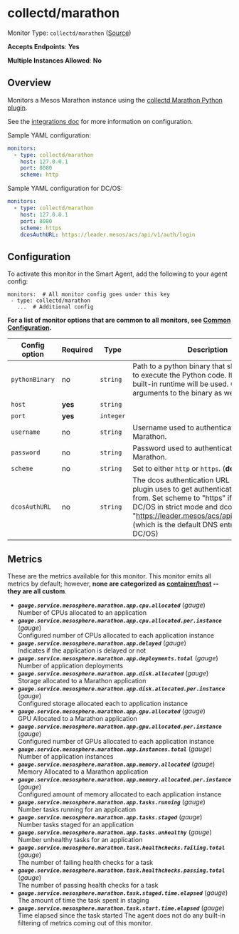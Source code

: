 
<!--- Generated by to-integrations-repo script in Smart Agent repo, DO NOT MODIFY HERE --->
<!--- GENERATED BY gomplate from scripts/docs/templates/monitor-page.md.tmpl --->

# collectd/marathon

Monitor Type: `collectd/marathon` ([Source](https://github.com/signalfx/signalfx-agent/tree/master/pkg/monitors/collectd/marathon))

**Accepts Endpoints**: **Yes**

**Multiple Instances Allowed**: **No**

## Overview

Monitors a Mesos Marathon instance using the
[collectd Marathon Python plugin](https://github.com/signalfx/collectd-marathon).

See the [integrations
doc](https://docs.signalfx.com/en/latest/integrations/integrations-reference/integrations.marathon.html)
for more information on configuration.

Sample YAML configuration:

```yaml
monitors:
  - type: collectd/marathon
    host: 127.0.0.1
    port: 8080
    scheme: http
```

Sample YAML configuration for DC/OS:

```yaml
monitors:
  - type: collectd/marathon
    host: 127.0.0.1
    port: 8080
    scheme: https
    dcosAuthURL: https://leader.mesos/acs/api/v1/auth/login
```


## Configuration

To activate this monitor in the Smart Agent, add the following to your
agent config:

```
monitors:  # All monitor config goes under this key
 - type: collectd/marathon
   ...  # Additional config
```

**For a list of monitor options that are common to all monitors, see [Common
Configuration](../monitor-config.html#common-configuration).**


| Config option | Required | Type | Description |
| --- | --- | --- | --- |
| `pythonBinary` | no | `string` | Path to a python binary that should be used to execute the Python code. If not set, a built-in runtime will be used.  Can include arguments to the binary as well. |
| `host` | **yes** | `string` |  |
| `port` | **yes** | `integer` |  |
| `username` | no | `string` | Username used to authenticate with Marathon. |
| `password` | no | `string` | Password used to authenticate with Marathon. |
| `scheme` | no | `string` | Set to either `http` or `https`. (**default:** `http`) |
| `dcosAuthURL` | no | `string` | The dcos authentication URL which the plugin uses to get authentication tokens from. Set scheme to "https" if operating DC/OS in strict mode and dcosAuthURL to "https://leader.mesos/acs/api/v1/auth/login" (which is the default DNS entry provided by DC/OS) |


## Metrics

These are the metrics available for this monitor.
This monitor emits all metrics by default; however, **none are categorized as
[container/host](https://docs.signalfx.com/en/latest/admin-guide/usage.html#about-custom-bundled-and-high-resolution-metrics)
-- they are all custom**.


 - ***`gauge.service.mesosphere.marathon.app.cpu.allocated`*** (*gauge*)<br>    Number of CPUs allocated to an application
 - ***`gauge.service.mesosphere.marathon.app.cpu.allocated.per.instance`*** (*gauge*)<br>    Configured number of CPUs allocated to each application instance
 - ***`gauge.service.mesosphere.marathon.app.delayed`*** (*gauge*)<br>    Indicates if the application is delayed or not
 - ***`gauge.service.mesosphere.marathon.app.deployments.total`*** (*gauge*)<br>    Number of application deployments
 - ***`gauge.service.mesosphere.marathon.app.disk.allocated`*** (*gauge*)<br>    Storage allocated to a Marathon application
 - ***`gauge.service.mesosphere.marathon.app.disk.allocated.per.instance`*** (*gauge*)<br>    Configured storage allocated each to application instance
 - ***`gauge.service.mesosphere.marathon.app.gpu.allocated`*** (*gauge*)<br>    GPU Allocated to a Marathon application
 - ***`gauge.service.mesosphere.marathon.app.gpu.allocated.per.instance`*** (*gauge*)<br>    Configured number of GPUs allocated to each application instance
 - ***`gauge.service.mesosphere.marathon.app.instances.total`*** (*gauge*)<br>    Number of application instances
 - ***`gauge.service.mesosphere.marathon.app.memory.allocated`*** (*gauge*)<br>    Memory Allocated to a Marathon application
 - ***`gauge.service.mesosphere.marathon.app.memory.allocated.per.instance`*** (*gauge*)<br>    Configured amount of memory allocated to each application instance
 - ***`gauge.service.mesosphere.marathon.app.tasks.running`*** (*gauge*)<br>    Number tasks running for an application
 - ***`gauge.service.mesosphere.marathon.app.tasks.staged`*** (*gauge*)<br>    Number tasks staged for an application
 - ***`gauge.service.mesosphere.marathon.app.tasks.unhealthy`*** (*gauge*)<br>    Number unhealthy tasks for an application
 - ***`gauge.service.mesosphere.marathon.task.healthchecks.failing.total`*** (*gauge*)<br>    The number of failing health checks for a task
 - ***`gauge.service.mesosphere.marathon.task.healthchecks.passing.total`*** (*gauge*)<br>    The number of passing health checks for a task
 - ***`gauge.service.mesosphere.marathon.task.staged.time.elapsed`*** (*gauge*)<br>    The amount of time the task spent in staging
 - ***`gauge.service.mesosphere.marathon.task.start.time.elapsed`*** (*gauge*)<br>    Time elapsed since the task started
The agent does not do any built-in filtering of metrics coming out of this
monitor.


